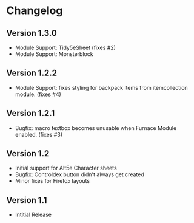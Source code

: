 # Changelog

## Version 1.3.0

 * Module Support: Tidy5eSheet (fixes #2)
 * Module Support: Monsterblock

## Version 1.2.2

 * Module Support: fixes styling for backpack items from itemcollection module. (fixes #4)

## Version 1.2.1

 * Bugfix: macro textbox becomes unusable when Furnace Module enabled. (fixes #3)

## Version 1.2

 * Initial support for Alt5e Character sheets
 * Bugfix: Controldex button didn't always get created
 * Minor fixes for Firefox layouts

## Version 1.1

 * Intitial Release
